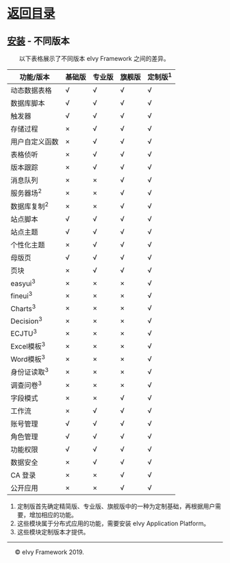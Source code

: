 # [返回目录](../README.html)

## [安装](Index.html) - 不同版本  

&emsp;&emsp;以下表格展示了不同版本 eIvy Framework 之间的差异。

|功能/版本|基础版|专业版|旗舰版|定制版<sup>1</sup>|
|---|---|---|---|---|
|动态数据表格|&radic;|&radic;|&radic;|&radic;|
|数据库脚本|&radic;|&radic;|&radic;|&radic;|
|触发器|&radic;|&radic;|&radic;|&radic;|
|存储过程|&times;|&radic;|&radic;|&radic;|
|用户自定义函数|&times;|&radic;|&radic;|&radic;|
|表格侦听|&times;|&radic;|&radic;|&radic;|
|版本跟踪|&times;|&radic;|&radic;|&radic;|
|消息队列|&times;|&times;|&radic;|&radic;|
|服务器场<sup>2</sup>|&times;|&times;|&radic;|&radic;|
|数据库复制<sup>2</sup>|&times;|&times;|&radic;|&radic;|
|站点脚本|&radic;|&radic;|&radic;|&radic;|
|站点主题|&radic;|&radic;|&radic;|&radic;|
|个性化主题|&times;|&radic;|&radic;|&radic;|
|母版页|&radic;|&radic;|&radic;|&radic;|
|页块|&times;|&radic;|&radic;|&radic;|
|easyui<sup>3</sup>|&times;|&times;|&times;|&radic;|
|fineui<sup>3</sup>|&times;|&times;|&times;|&radic;|
|Charts<sup>3</sup>|&times;|&times;|&times;|&radic;|
|Decision<sup>3</sup>|&times;|&times;|&times;|&radic;|
|ECJTU<sup>3</sup>|&times;|&times;|&times;|&radic;|
|Excel模板<sup>3</sup>|&times;|&times;|&times;|&radic;|
|Word模板<sup>3</sup>|&times;|&times;|&times;|&radic;|
|身份证读取<sup>3</sup>|&times;|&times;|&times;|&radic;|
|调查问卷<sup>3</sup>|&times;|&times;|&times;|&radic;|
|字段模式|&times;|&times;|&radic;|&radic;|
|工作流|&times;|&radic;|&radic;|&radic;|
|账号管理|&radic;|&radic;|&radic;|&radic;|
|角色管理|&radic;|&radic;|&radic;|&radic;|
|功能权限|&radic;|&radic;|&radic;|&radic;|
|数据安全|&times;|&radic;|&radic;|&radic;|
|CA 登录|&times;|&times;|&radic;|&radic;|
|公开应用|&times;|&times;|&radic;|&radic;|

1. 定制版首先确定精简版、专业版、旗舰版中的一种为定制基础，再根据用户需要，增加相应的功能。
2. 这些模块属于分布式应用的功能，需要安装 eIvy Application Platform。
3. 这些模块定制版本才提供。

---
&emsp; &copy; eIvy Framework 2019.
